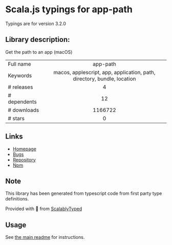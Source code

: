 
# Scala.js typings for app-path

Typings are for version 3.2.0

## Library description:
Get the path to an app (macOS)

|                    |                 |
| ------------------ | :-------------: |
| Full name          | app-path |
| Keywords           | macos, applescript, app, application, path, directory, bundle, location |
| # releases         | 4 |
| # dependents       | 12 |
| # downloads        | 1166722 |
| # stars            | 0 |

## Links
- [Homepage](https://github.com/sindresorhus/app-path#readme)
- [Bugs](https://github.com/sindresorhus/app-path/issues)
- [Repository](https://github.com/sindresorhus/app-path)
- [Npm](https://www.npmjs.com/package/app-path)
    


## Note
This library has been generated from typescript code from first party type definitions.

Provided with :purple_heart: from [ScalablyTyped](https://github.com/oyvindberg/ScalablyTyped)

## Usage
See [the main readme](../../readme.md) for instructions.


